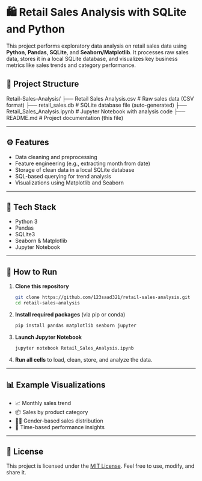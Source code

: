 # 🛍️ Retail Sales Analysis with SQLite and Python

This project performs exploratory data analysis on retail sales data using **Python**, **Pandas**, **SQLite**, and **Seaborn/Matplotlib**. It processes raw sales data, stores it in a local SQLite database, and visualizes key business metrics like sales trends and category performance.

## 📂 Project Structure


Retail-Sales-Analysis/
├── Retail Sales Analysis.csv      # Raw sales data (CSV format)
├── retail\_sales.db                # SQLite database file (auto-generated)
├── Retail\_Sales\_Analysis.ipynb    # Jupyter Notebook with analysis code
├── README.md                      # Project documentation (this file)

---

## ⚙️ Features

- Data cleaning and preprocessing
- Feature engineering (e.g., extracting month from date)
- Storage of clean data in a local SQLite database
- SQL-based querying for trend analysis
- Visualizations using Matplotlib and Seaborn

---

## 🧪 Tech Stack

- Python 3
- Pandas
- SQLite3
- Seaborn & Matplotlib
- Jupyter Notebook

---

## 🚀 How to Run

1. **Clone this repository**
   ```bash
   git clone https://github.com/123saad321/retail-sales-analysis.git
   cd retail-sales-analysis
   ```

2. **Install required packages** (via pip or conda)

   ```bash
   pip install pandas matplotlib seaborn jupyter
   ```

3. **Launch Jupyter Notebook**

   ```bash
   jupyter notebook Retail_Sales_Analysis.ipynb
   ```

4. **Run all cells** to load, clean, store, and analyze the data.

---

## 📊 Example Visualizations

* 📈 Monthly sales trend
* 📦 Sales by product category
* 🧍‍♂️ Gender-based sales distribution
* 📅 Time-based performance insights

---

## 📄 License

This project is licensed under the [MIT License](LICENSE). Feel free to use, modify, and share it.
